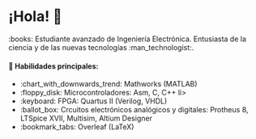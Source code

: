 <h1> ¡Hola! 👋 </h1>

<p> :books: Estudiante avanzado de Ingeniería Electrónica. Entusiasta de la ciencia y de las nuevas tecnologías :man_technologist:.</p>

<h4>🧠 Habilidades principales:</h4>
<ul>
  <li>:chart_with_downwards_trend: Mathworks (MATLAB)</li>
    <li>:floppy_disk: Microcontroladores: Asm, C, C++ li>
       <li> :keyboard: FPGA: Quartus II (Verilog, VHDL) </li>
          <li>   :ballot_box: Crcuitos electrónicos analógicos y digitales: Protheus 8, LTSpice XVII, Multisim, Altium Designer </li>
          <li>:bookmark_tabs: Overleaf (LaTeX) </li>
 
</ul>



<!--
**leonardovazquez/leonardovazquez** is a ✨ _special_ ✨ repository because its `README.md` (this file) appears on your GitHub profile.

Here are some ideas to get you started:

- 🔭 I’m currently working on ...
- 🌱 I’m currently learning ...
- 👯 I’m looking to collaborate on ...
- 🤔 I’m looking for help with ...
- 💬 Ask me about ...
- 📫 How to reach me: ...
- 😄 Pronouns: ...
- ⚡ Fun fact: ...
-->
